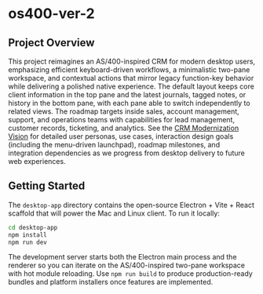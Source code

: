 # os400-ver-2

## Project Overview
This project reimagines an AS/400-inspired CRM for modern desktop users, emphasizing efficient keyboard-driven workflows, a minimalistic two-pane workspace, and contextual actions that mirror legacy function-key behavior while delivering a polished native experience. The default layout keeps core client information in the top pane and the latest journals, tagged notes, or history in the bottom pane, with each pane able to switch independently to related views. The roadmap targets inside sales, account management, support, and operations teams with capabilities for lead management, customer records, ticketing, and analytics. See the [CRM Modernization Vision](docs/vision.md) for detailed user personas, use cases, interaction design goals (including the menu-driven launchpad), roadmap milestones, and integration dependencies as we progress from desktop delivery to future web experiences.

## Getting Started

The `desktop-app` directory contains the open-source Electron + Vite + React scaffold that will power the Mac and Linux client. To run it locally:

```bash
cd desktop-app
npm install
npm run dev
```

The development server starts both the Electron main process and the renderer so you can iterate on the AS/400-inspired two-pane workspace with hot module reloading. Use `npm run build` to produce production-ready bundles and platform installers once features are implemented.
